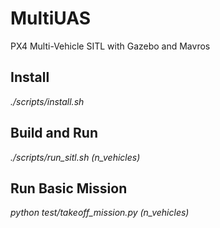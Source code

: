 # MultiUAS
PX4 Multi-Vehicle SITL with Gazebo and Mavros

## Install
*./scripts/install.sh*

## Build and Run
*./scripts/run_sitl.sh (n_vehicles)*

## Run Basic Mission
*python test/takeoff_mission.py (n_vehicles)*
